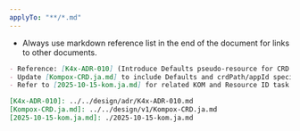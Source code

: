 ```yaml
---
applyTo: "**/*.md"
---
```

- Always use markdown reference list in the end of the document for links to other documents.

```markdown
- Reference: [K4x-ADR-010] (Introduce Defaults pseudo-resource for CRD ingestion)
- Update [Kompox-CRD.ja.md] to include Defaults and crdPath/appId specifications.
- Refer to [2025-10-15-kom.ja.md] for related KOM and Resource ID task.

[K4x-ADR-010]: ../../design/adr/K4x-ADR-010.md
[Kompox-CRD.ja.md]: ../../design/v1/Kompox-CRD.ja.md
[2025-10-15-kom.ja.md]: ./2025-10-15-kom.ja.md
```
